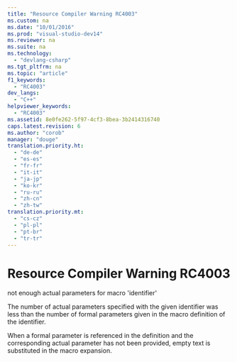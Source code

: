 ```yaml
---
title: "Resource Compiler Warning RC4003"
ms.custom: na
ms.date: "10/01/2016"
ms.prod: "visual-studio-dev14"
ms.reviewer: na
ms.suite: na
ms.technology: 
  - "devlang-csharp"
ms.tgt_pltfrm: na
ms.topic: "article"
f1_keywords: 
  - "RC4003"
dev_langs: 
  - "C++"
helpviewer_keywords: 
  - "RC4003"
ms.assetid: 8e0fe262-5f97-4cf3-8bea-3b2414316740
caps.latest.revision: 6
ms.author: "corob"
manager: "douge"
translation.priority.ht: 
  - "de-de"
  - "es-es"
  - "fr-fr"
  - "it-it"
  - "ja-jp"
  - "ko-kr"
  - "ru-ru"
  - "zh-cn"
  - "zh-tw"
translation.priority.mt: 
  - "cs-cz"
  - "pl-pl"
  - "pt-br"
  - "tr-tr"
---
```

# Resource Compiler Warning RC4003
not enough actual parameters for macro 'identifier'  
  
 The number of actual parameters specified with the given identifier was less than the number of formal parameters given in the macro definition of the identifier.  
  
 When a formal parameter is referenced in the definition and the corresponding actual parameter has not been provided, empty text is substituted in the macro expansion.